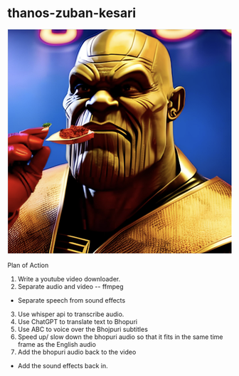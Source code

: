 # thanos-zuban-kesari

![logo](./assets/zuban-kesari-logo.png)

Plan of Action

1. Write a youtube video downloader.
2. Separate audio and video -- ffmpeg
* Separate speech from sound effects 
3. Use whisper api to transcribe audio.
4. Use ChatGPT to translate text to Bhopuri
5. Use ABC to voice over the Bhojpuri subtitles
6. Speed up/ slow down the bhopuri audio so that it fits in the same time frame as the English audio
7. Add the bhopuri audio back to the video
* Add the sound effects back in.